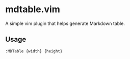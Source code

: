 # mdtable.vim

A simple vim plugin that helps generate Markdown table.

## Usage

```
:MDTable {width} {height}
```
